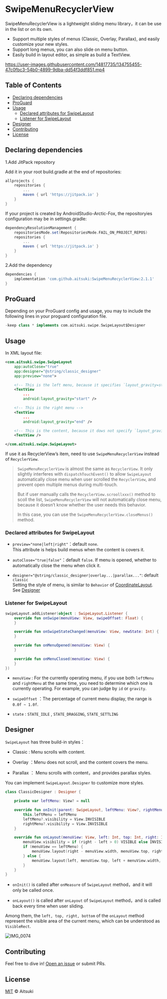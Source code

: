 # SwipeMenuRecyclerView

SwipeMenuRecyclerView is a lightweight sliding menu library，it can be use in the list or on its own.

- Support multiple styles of menus (Classic, Overlay, Parallax), and easily customize your new styles.
- Support long menus, you can also slide on menu button.
- Easily build in layout editor, as simple as build a TextView.

https://user-images.githubusercontent.com/14817735/134755455-47c0fbc3-54b0-4899-9dba-dd54f3ddf851.mp4

## Table of Contents

- [Declaring dependencies](#declaring-dependencies)
- [ProGuard](#proguard)
- [Usage](#usage)
  - [Declared attributes for SwipeLayout](#declared-attributes-for-swipelayout)
  - [Listener for SwipeLayout](#listener-for-swipelayout)
- [Designer](#designer)
- [Contributing](#contributing)
- [License](#license)

## Declaring dependencies

1.Add JitPack repository

Add it in your root build.gradle at the end of repositories:

```groovy
allprojects {
    repositories {
        ...
        maven { url 'https://jitpack.io' }
    }
}
```

If your project is created by AndroidStudio-Arctic-Fox, the repositoryies configuration may be in settings.gradle:

```groovy
dependencyResolutionManagement {
    repositoriesMode.set(RepositoriesMode.FAIL_ON_PROJECT_REPOS)
    repositories {
        ...
        maven { url 'https://jitpack.io' }
    }
}
```

2.Add the dependency

```groovy
dependencies {
    implementation 'com.github.aitsuki:SwipeMenuRecyclerView:2.1.1'
}
```

## ProGuard

Depending on your ProGuard config and usage, you may to include the following lines in your proguard configuration file.

```groovy
-keep class * implements com.aitsuki.swipe.SwipeLayout$Designer
```

## Usage

In XML layout file:

```xml
<com.aitsuki.swipe.SwipeLayout
    app:autoClose="true"
    app:designer="@string/classic_designer"
    app:preview="none">

    <!-- This is the left menu, because it specifies `layout_gravity=start` -->
    <TextView
        ...
        android:layout_gravity="start" />

    <!-- This is the right menu -->
    <TextView
        ...
        android:layout_gravity="end" />

    <!-- This is the content, because it dows not specify `layout_gravity` -->
    <TextView />

</com.aitsuki.swipe.SwipeLayout>
```

If use it as RecyclerView’s item, need to use `SwipeMenuRecyclerView` instead of  `RecyclerView`.

> `SwipeMenuRecyclerView` is almost the same as `RecyclerView`. It only slightly interferes with `dispatchTouchEvent()` to allow `SwipeLayout` automatically close menu when user scrolled the `RecyclerView`, and prevent open multiple menus during multi-touch.
>
> But if user manually calls the `RecyclerView.scroollxxx()` method to scoll the list, `SwipeMenuRecyclerView` will not automatically close  menu, because it doesn’t know whether the user needs this behavior.
>
> In this case, you can use the `SwipeMenuRecyclerView.closeMenus()` method.

### Declared attributes for SwipeLayout

- `preview="none|left|right"`：default `none`.  
  This attribute is helps build menus when the content is covers it.

- `autoClose="true|false"`：default `false`.
  If menu is opened, whether to automatically close the menu when click it.
- `designer="@string/classic_designer|overlay...|parallax..."`: default `classic`  
  Setting the style of menu, is similar to `Behavior` of [CoordinateLayout](https://developer.android.com/reference/androidx/coordinatorlayout/widget/CoordinatorLayout).  
  See [Designer](#designer)

### Listener for SwipeLayout

```kotlin
swipeLayout.addListener(object : SwipeLayout.Listener {
    override fun onSwipe(menuView: View, swipeOffset: Float) {
    }

    override fun onSwipeStateChanged(menuView: View, newState: Int) {
    }

    override fun onMenuOpened(menuView: View) {
    }

    override fun onMenuClosed(menuView: View) {
    }
})
```

- `menuView` : For the currently operating menu, if you use both `leftMenu` and `rightMenu` at the same time, you need to determine which one is currently operating. For example, you can judge by `id` or `gravity`.

- `swipeOffset` ：The percentage of current menu display, the range is `0.0f ~ 1.0f`.

- `state` : `STATE_IDLE` , `STATE_DRAGGING`, `STATE_SETTLING`

## Designer

`SwipeLayout` has three build-in styles：

- Classic : Menu scrolls with content.

- Overlay ：Menu does not scroll, and the content covers the menu.

- Parallax ： Menu scrolls with content，and provides parallax styles.

You can implement `SwipeLayout.Designer` to customize more styles.

```kotlin
class ClassicDesigner : Designer {

    private var leftMenu: View? = null

    override fun onInit(parent: SwipeLayout, leftMenu: View?, rightMenu: View?) {
        this.leftMenu = leftMenu
        leftMenu?.visibility = View.INVISIBLE
        rightMenu?.visibility = View.INVISIBLE
    }

    override fun onLayout(menuView: View, left: Int, top: Int, right: Int, bottom: Int) {
        menuView.visibility = if (right - left > 0) VISIBLE else INVISIBLE
        if (menuView == leftMenu) {
            menuView.layout(right - menuView.width, menuView.top, right, menuView.bottom)
        } else {
            menuView.layout(left, menuView.top, left + menuView.width, menuView.bottom)
        }
    }
}
```

- `onInit()` is called after `onMeasure` of `SwipeLayout` method，and it will only be called once.

- `onLayout()` is called after `onLayout` of `SwipeLayout` method，and is called back every time when user sliding.

Among them, the `left, top, right, bottom` of the `onLayout` method represent the visible area of the current menu, which can be understood as `VisibleRect`.

![IMG_0074](https://user-images.githubusercontent.com/14817735/134761136-c8dfea17-d7e1-4618-8ec3-7b8b60831c0e.PNG)

## Contributing

Feel free to dive in! [Open an issue](https://github.com/aitsuki/SwipeMenuRecyclerView/issues/new) or submit PRs.

## License

[MIT](LICENSE) © Aitsuki
